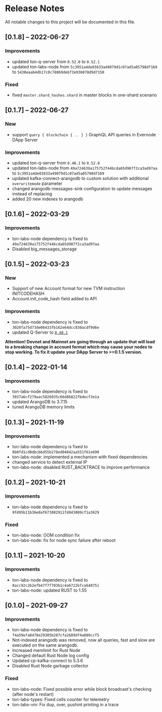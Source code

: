 # Release Notes

All notable changes to this project will be documented in this file.

## [0.1.8] – 2022-06-27

### Improvements

- updated ton-q-server from `0.52.0` to `0.52.1`
- updated ton-labs-node from `5c3951a4de03833a49079d1c07ad5a05798df169` to `5438eaab4db17c0c78869debf3e936078d9d7150`

### Fixed
- fixed `master.shard_hashes.shard` in master blocks in one-shard scenario

## [0.1.7] – 2022-06-27

### New

- support `query { blockchain { .. } }` GraphQL API queries in Evernode DApp Server

### Improvements

- updated ton-q-server from `0.48.1` to `0.52.0`
- updated ton-labs-node from `49a724639a175752f44bcda65d907f2ca3ad97aa` to `5c3951a4de03833a49079d1c07ad5a05798df169`
- updated kafka-connect-arangodb to custom solution with additional `overwritemode` parameter
- changed arangodb-messages-sink configuration to update messages instead of replacing
- added 20 new indexes to arangodb

## [0.1.6] – 2022-03-29

### Improvements

- ton-labs-node dependency is fixed to `49a724639a175752f44bcda65d907f2ca3ad97aa`
- Disabled big_messages_storage

## [0.1.5] – 2022-03-23

### New
- Support of new Account format for new TVM instruction INITCODEHASH
- Account.init_code_hash field added to API


### Improvements
- ton-labs-node dependency is fixed to `3020fa75d73de06433fb162e64dcc830acdf9d6e`
- updated Q-Server to [`0.48.1`](https://github.com/tonlabs/ton-q-server/blob/master/CHANGELOG.md#0481---2022-03-16)

**Attention! Devnet and Mainnet are going through an update that will lead to a breaking change in account format which may cause your nodes to stop working.
To fix it update your DApp Server to >=0.1.5 version.**


## [0.1.4] – 2022-01-14

### Improvements

- ton-labs-node dependency is fixed to `3037a6cf279aac5826035c66d8b822fbdecf3e1a`
- updated ArangoDB to 3.7.15
- tuned ArangoDB memory limits

## [0.1.3] – 2021-11-19

### Improvements

- ton-labs-node dependency is fixed to `8b0fd1cd8dbcbbd55b278ed04842aa551f61e690`
- ton-labs-node: implemented a mechanism with fixed dependencies
- changed service to detect external IP
- ton-labs-node: disabled RUST_BACKTRACE to improve performance

## [0.1.2] – 2021-10-21

### Improvements

- ton-labs-node dependency is fixed to `9fd95b11b36e0af673002911fd843009cf1a3629`
  
### Fixed

- ton-labs-node: OOM condition fix
- ton-labs-node: fix for node sync failure after reboot

## [0.1.1] – 2021-10-20

### Improvements

- ton-labs-node dependency is fixed to `8acc92c2b2efb47f7f703b1c4a6722bfca648751`
- ton-labs-node: updated RUST to 1.55


## [0.1.0] – 2021-09-27

### Improvements

- ton-labs-node dependency is fixed to `f4a59efa0478e29305b207cfa2689df4a809ccf5`
- Not-indexed arangodb was removed, now all queries, fast and slow are executed on the same arangodb.
- Increased memlimit for Rust Node
- Changed default Rust Node log config
- Updated cp-kafka-connect to 5.3.6
- Disabled Rust Node garbage collector
  
### Fixed

- ton-labs-node: Fixed possible error while block broadcast's checking  (after node's restart)
- ton-labs-types: Fixed cells counter for telemetry
- ton-labs-vm: Fix dup, over, pushint printing in a trace
